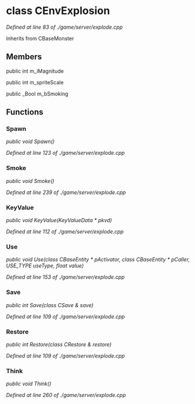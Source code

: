 # class CEnvExplosion

*Defined at line 83 of ./game/server/explode.cpp*

Inherits from CBaseMonster



## Members

public int m_iMagnitude

public int m_spriteScale

public _Bool m_bSmoking



## Functions

### Spawn

*public void Spawn()*

*Defined at line 123 of ./game/server/explode.cpp*

### Smoke

*public void Smoke()*

*Defined at line 239 of ./game/server/explode.cpp*

### KeyValue

*public void KeyValue(KeyValueData * pkvd)*

*Defined at line 112 of ./game/server/explode.cpp*

### Use

*public void Use(class CBaseEntity * pActivator, class CBaseEntity * pCaller, USE_TYPE useType, float value)*

*Defined at line 153 of ./game/server/explode.cpp*

### Save

*public int Save(class CSave & save)*

*Defined at line 109 of ./game/server/explode.cpp*

### Restore

*public int Restore(class CRestore & restore)*

*Defined at line 109 of ./game/server/explode.cpp*

### Think

*public void Think()*

*Defined at line 260 of ./game/server/explode.cpp*



